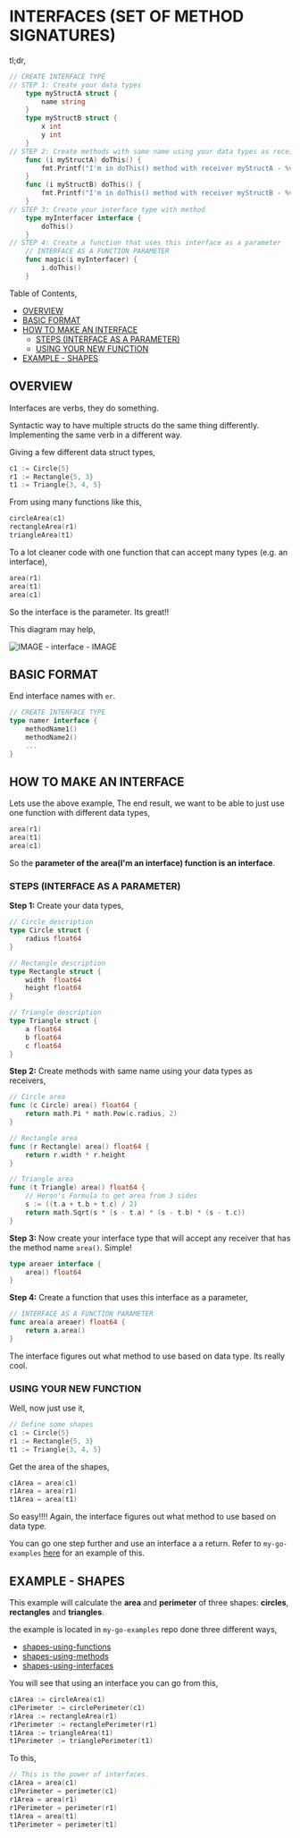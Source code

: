# INTERFACES (SET OF METHOD SIGNATURES)

tl;dr,

```go
// CREATE INTERFACE TYPE
// STEP 1: Create your data types
    type myStructA struct {
        name string
    }
    type myStructB struct {
        x int
        y int
    }
// STEP 2: Create methods with same name using your data types as receivers
    func (i myStructA) doThis() {
        fmt.Printf("I'm in doThis() method with receiver myStructA - %v\n", i.name)
    }
    func (i myStructB) doThis() {
        fmt.Printf("I'm in doThis() method with receiver myStructB - %v %v\n", i.x, i.y)
    }
// STEP 3: Create your interface type with method
    type myInterfacer interface {
        doThis()
    }
// STEP 4: Create a function that uses this interface as a parameter
    // INTERFACE AS A FUNCTION PARAMETER
    func magic(i myInterfacer) {
        i.doThis()
    }
```

Table of Contents,

* [OVERVIEW](https://github.com/JeffDeCola/my-cheat-sheets/tree/master/software/development/languages/go-cheat-sheet/interfaces.md#overview)
* [BASIC FORMAT](https://github.com/JeffDeCola/my-cheat-sheets/tree/master/software/development/languages/go-cheat-sheet/interfaces.md#basic-format)
* [HOW TO MAKE AN INTERFACE](https://github.com/JeffDeCola/my-cheat-sheets/tree/master/software/development/languages/go-cheat-sheet/interfaces.md#how-to-make-an-interface)
  * [STEPS (INTERFACE AS A PARAMETER)](https://github.com/JeffDeCola/my-cheat-sheets/tree/master/software/development/languages/go-cheat-sheet/interfaces.md#steps-interface-as-a-parameter)
  * [USING YOUR NEW FUNCTION](https://github.com/JeffDeCola/my-cheat-sheets/tree/master/software/development/languages/go-cheat-sheet/interfaces.md#using-your-new-function)
* [EXAMPLE - SHAPES](https://github.com/JeffDeCola/my-cheat-sheets/tree/master/software/development/languages/go-cheat-sheet/interfaces.md#example---shapes)

## OVERVIEW

Interfaces are verbs, they do something.

Syntactic way to have multiple structs do the same thing differently.
Implementing the same verb in a different way.

Giving a few different data struct types,

```go
c1 := Circle{5}
r1 := Rectangle{5, 3}
t1 := Triangle{3, 4, 5}
```

From using many functions like this,

```go
circleArea(c1)
rectangleArea(r1)
triangleArea(t1)
```

To a lot cleaner code with one function that can accept
many types (e.g. an interface),

```go
area(r1)
area(t1)
area(c1)
```

So the interface is the parameter.  Its great!!

This diagram may help,

![IMAGE - interface - IMAGE](../../../../docs/pics/interface.jpg)

## BASIC FORMAT

End interface names with `er`.

```go
// CREATE INTERFACE TYPE
type namer interface {
    methodName1()
    methodName2()
    ...
}
```

## HOW TO MAKE AN INTERFACE

Lets use the above example, The end result, we want to be able to
just use one function with different data types,

```go
area(r1)
area(t1)
area(c1)
```

So the **parameter of the area(I'm an interface) function is an interface**.

### STEPS (INTERFACE AS A PARAMETER)

**Step 1:** Create your data types,

```go
// Circle description
type Circle struct {
    radius float64
}

// Rectangle description
type Rectangle struct {
    width  float64
    height float64
}

// Triangle description
type Triangle struct {
    a float64
    b float64
    c float64
}

```

**Step 2:** Create methods with same name using your data types as receivers,

```go
// Circle area
func (c Circle) area() float64 {
    return math.Pi * math.Pow(c.radius, 2)
}

// Rectangle area
func (r Rectangle) area() float64 {
    return r.width * r.height
}

// Triangle area
func (t Triangle) area() float64 {
    // Heron's Formula to get area from 3 sides
    s := ((t.a + t.b + t.c) / 2)
    return math.Sqrt(s * (s - t.a) * (s - t.b) * (s - t.c))
}
```

**Step 3:** Now create your interface type that will accept any receiver that has
the method name `area()`.  Simple!

```go
type areaer interface {
    area() float64
}
```

**Step 4:** Create a function that uses this interface as a parameter,

```go
// INTERFACE AS A FUNCTION PARAMETER
func area(a areaer) float64 {
    return a.area()
}
```

The interface figures out what method to use based on data type.
Its really cool.

### USING YOUR NEW FUNCTION

Well, now just use it,

```go
// Define some shapes
c1 := Circle{5}
r1 := Rectangle{5, 3}
t1 := Triangle{3, 4, 5}
```

Get the area of the shapes,

```go
c1Area = area(c1)
r1Area = area(r1)
t1Area = area(t1)
```

So easy!!!! Again, the interface figures out what
method to use based on data type.

You can go one step further and use an interface a a return.
Refer to  `my-go-examples`
[here](https://github.com/JeffDeCola/my-go-examples/tree/master/basic-syntax/interfaces/interface)
for an example of this.

## EXAMPLE - SHAPES

This example will calculate the **area** and **perimeter**
of three shapes: **circles**, **rectangles** and **triangles**.

the example is located in `my-go-examples` repo done three different ways,

* [shapes-using-functions](https://github.com/JeffDeCola/my-go-examples/tree/master/basic-syntax/functions/shapes-using-functions)
* [shapes-using-methods](https://github.com/JeffDeCola/my-go-examples/tree/master/basic-syntax/methods/shapes-using-methods)
* [shapes-using-interfaces](https://github.com/JeffDeCola/my-go-examples/tree/master/basic-syntax/interfaces/shapes-using-interfaces)

You will see that using an interface you can go from this,

```go
c1Area := circleArea(c1)
c1Perimeter := circlePerimeter(c1)
r1Area := rectangleArea(r1)
r1Perimeter := rectanglePerimeter(r1)
t1Area := triangleArea(t1)
t1Perimeter := trianglePerimeter(t1)
```

To this,

```go
// This is the power of interfaces.
c1Area = area(c1)
c1Perimeter = perimeter(c1)
r1Area = area(r1)
r1Perimeter = perimeter(r1)
t1Area = area(t1)
t1Perimeter = perimeter(t1)
```
